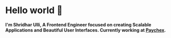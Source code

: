 # Hello world 👋
#### I'm Shridhar Ulli, A Frontend Engineer focused on creating Scalable Applications and Beautiful User Interfaces. Currently working at [Paychex](https://www.paychex.com/).
<!--
**ShridharUlli/ShridharUlli** is a ✨ _special_ ✨ repository because its `README.md` (this file) appears on your GitHub profile.

Here are some ideas to get you started:

- 🔭 I’m currently working on ...
- 🌱 I’m currently learning ...
- 👯 I’m looking to collaborate on ...
- 🤔 I’m looking for help with ...
- 💬 Ask me about ...
- 📫 How to reach me: ...
- 😄 Pronouns: ...
- ⚡ Fun fact: ...
-->
